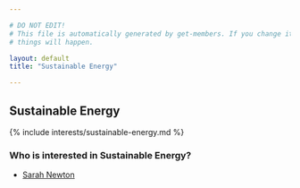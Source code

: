 ```yaml
---

# DO NOT EDIT!
# This file is automatically generated by get-members. If you change it, bad
# things will happen.

layout: default
title: "Sustainable Energy"

---
```


## Sustainable Energy

{% include interests/sustainable-energy.md %}

### Who is interested in Sustainable Energy?


* [Sarah Newton](/members/sarah-newton.html)

